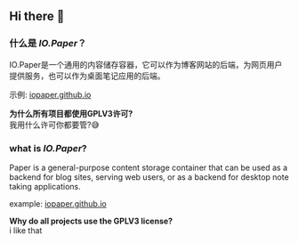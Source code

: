 ## Hi there 👋

<!--

**Here are some ideas to get you started:**

🙋‍♀️ A short introduction - what is your organization all about?
🌈 Contribution guidelines - how can the community get involved?
👩‍💻 Useful resources - where can the community find your docs? Is there anything else the community should know?
🍿 Fun facts - what does your team eat for breakfast?
🧙 Remember, you can do mighty things with the power of [Markdown](https://docs.github.com/github/writing-on-github/getting-started-with-writing-and-formatting-on-github/basic-writing-and-formatting-syntax)
-->


### 什么是 _IO.Paper_？

IO.Paper是一个通用的内容储存容器，它可以作为博客网站的后端，为网页用户提供服务，也可以作为桌面笔记应用的后端。

示例: [iopaper.github.io](https://iopaper.github.io)

__为什么所有项目都使用GPLV3许可?__  
我用什么许可你都要管?😅

### what is _IO.Paper_?

Paper is a general-purpose content storage container that can be used as a backend for blog sites, serving web users, or as a backend for desktop note taking applications.

example: [iopaper.github.io](https://iopaper.github.io)

__Why do all projects use the GPLV3 license?__  
i like that
